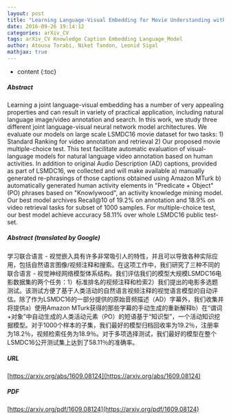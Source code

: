 ```yaml
---
layout: post
title: "Learning Language-Visual Embedding for Movie Understanding with Natural-Language"
date: 2016-09-26 19:14:12
categories: arXiv_CV
tags: arXiv_CV Knowledge Caption Embedding Language_Model
author: Atousa Torabi, Niket Tandon, Leonid Sigal
mathjax: true
---
```


* content
{:toc}

##### Abstract
Learning a joint language-visual embedding has a number of very appealing properties and can result in variety of practical application, including natural language image/video annotation and search. In this work, we study three different joint language-visual neural network model architectures. We evaluate our models on large scale LSMDC16 movie dataset for two tasks: 1) Standard Ranking for video annotation and retrieval 2) Our proposed movie multiple-choice test. This test facilitate automatic evaluation of visual-language models for natural language video annotation based on human activities. In addition to original Audio Description (AD) captions, provided as part of LSMDC16, we collected and will make available a) manually generated re-phrasings of those captions obtained using Amazon MTurk b) automatically generated human activity elements in "Predicate + Object" (PO) phrases based on "Knowlywood", an activity knowledge mining model. Our best model archives Recall@10 of 19.2% on annotation and 18.9% on video retrieval tasks for subset of 1000 samples. For multiple-choice test, our best model achieve accuracy 58.11% over whole LSMDC16 public test-set.

##### Abstract (translated by Google)
学习联合语言 - 视觉嵌入具有许多非常吸引人的特性，并且可以导致各种实际应用，包括自然语言图像/视频注释和搜索。在这项工作中，我们研究了三种不同的联合语言 - 视觉神经网络模型体系结构。我们评估我们的模型大规模LSMDC16电影数据集的两个任务：1）标准排名的视频注释和检索2）我们提出的电影多选题测试。该测试方便了基于人类活动的自然语言视频注释的视觉语言模型的自动评估。除了作为LSMDC16的一部分提供的原始音频描述（AD）字幕外，我们收集并将提供a）使用Amazon MTurk获得的那些字幕的手动生成的重新解释b）在“谓词+对象”中自动生成的人类活动元素（PO）的短语基于“知识型”，一个活动知识挖掘模型。对于1000个样本的子集，我们最好的模型归档回收率为19.2％，注册率为18.2％，视频检索任务为18.9％。对于多项选择测试，我们最好的模型在整个LSMDC16公开测试集上达到了58.11％的准确率。

##### URL
[https://arxiv.org/abs/1609.08124](https://arxiv.org/abs/1609.08124)

##### PDF
[https://arxiv.org/pdf/1609.08124](https://arxiv.org/pdf/1609.08124)

